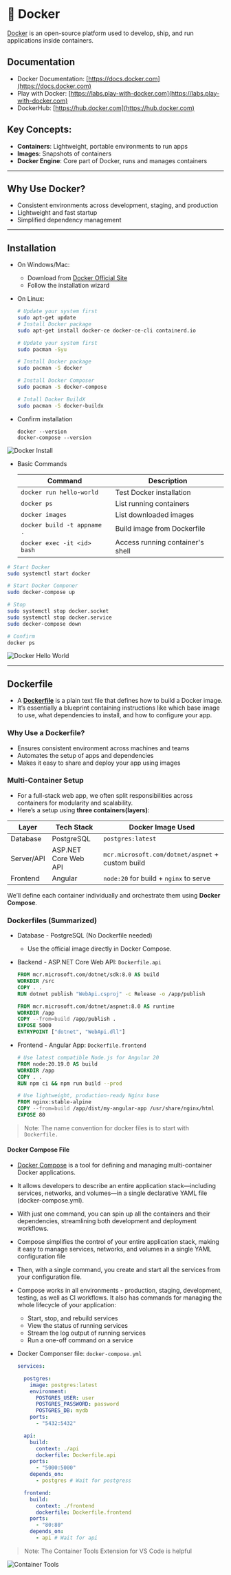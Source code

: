 # 🐳 Docker

[Docker](https://www.docker.com) is an open-source platform used to develop, ship, and run applications inside containers.

## Documentation

- Docker Documentation: [https://docs.docker.com](https://docs.docker.com)
- Play with Docker: [https://labs.play-with-docker.com](https://labs.play-with-docker.com)
- DockerHub: [https://hub.docker.com](https://hub.docker.com)


## Key Concepts:
- **Containers**: Lightweight, portable environments to run apps
- **Images**: Snapshots of containers
- **Docker Engine**: Core part of Docker, runs and manages containers

---

## Why Use Docker?

- Consistent environments across development, staging, and production
- Lightweight and fast startup
- Simplified dependency management

---

## Installation

* On Windows/Mac:
  * Download from [Docker Official Site](https://www.docker.com/products/docker-desktop/)
  * Follow the installation wizard

* On Linux:

  ```bash
  # Update your system first
  sudo apt-get update
  # Install Docker package
  sudo apt-get install docker-ce docker-ce-cli containerd.io
  ```

  ```bash
  # Update your system first
  sudo pacman -Syu     
  
  # Install Docker package     
  sudo pacman -S docker
  
  # Install Docker Composer
  sudo pacman -S docker-compose

  # Intall Docker BuildX
  sudo pacman -S docker-buildx

  ```

* Confirm installation

  ```shell
  docker --version
  docker-compose --version

  ```

![Docker Install](images/DockerInstallationArchLinux.png)

* Basic Commands

  | Command                     | Description                      |
  | --------------------------- | -------------------------------- |
  | `docker run hello-world`    | Test Docker installation         |
  | `docker ps`                 | List running containers          |
  | `docker images`             | List downloaded images           |
  | `docker build -t appname .` | Build image from Dockerfile      |
  | `docker exec -it <id> bash` | Access running container's shell |

```bash
# Start Docker
sudo systemctl start docker

# Start Docker Componer
sudo docker-compose up

# Stop
sudo systemctl stop docker.socket
sudo systemctl stop docker.service
sudo docker-compose down

# Confirm
docker ps
```

![Docker Hello World](images/docker-hello-world.png)

---

## Dockerfile

* A [**Dockerfile**](https://docs.docker.com/reference/dockerfile/) is a plain text file that defines how to build a Docker image.
* It’s essentially a blueprint containing instructions like which base image to use, what dependencies to install, and how to configure your app.

### Why Use a Dockerfile?

- Ensures consistent environment across machines and teams
- Automates the setup of apps and dependencies
- Makes it easy to share and deploy your app using images

### Multi-Container Setup

* For a full-stack web app, we often split responsibilities across containers for modularity and scalability.
* Here’s a setup using **three containers(layers)**:

| Layer      | Tech Stack           | Docker Image Used                                |
| ---------- | -------------------- | ------------------------------------------------ |
| Database   | PostgreSQL           | `postgres:latest`                                |
| Server/API | ASP.NET Core Web API | `mcr.microsoft.com/dotnet/aspnet` + custom build |
| Frontend   | Angular              | `node:20` for build + `nginx` to serve           |

We’ll define each container individually and orchestrate them using **Docker Compose**.

### Dockerfiles (Summarized)

* Database - PostgreSQL (No Dockerfile needed)
  * Use the official image directly in Docker Compose.
* Backend - ASP.NET Core Web API: `Dockerfile.api`

  ```dockerfile
  FROM mcr.microsoft.com/dotnet/sdk:8.0 AS build
  WORKDIR /src
  COPY . .
  RUN dotnet publish "WebApi.csproj" -c Release -o /app/publish

  FROM mcr.microsoft.com/dotnet/aspnet:8.0 AS runtime
  WORKDIR /app
  COPY --from=build /app/publish .
  EXPOSE 5000
  ENTRYPOINT ["dotnet", "WebApi.dll"]
  ```

* Frontend - Angular App: `Dockerfile.frontend`

  ```dockerfile
  # Use latest compatible Node.js for Angular 20
  FROM node:20.19.0 AS build
  WORKDIR /app
  COPY . .
  RUN npm ci && npm run build --prod

  # Use lightweight, production-ready Nginx base
  FROM nginx:stable-alpine
  COPY --from=build /app/dist/my-angular-app /usr/share/nginx/html
  EXPOSE 80
  ```

>Note: The name convention for docker files is to start with `Dockerfile.`

#### Docker Compose File

* [Docker Compose](https://docs.docker.com/compose/) is a tool for defining and managing multi-container Docker applications.
* It allows developers to describe an entire application stack—including services, networks, and volumes—in a single declarative YAML file (docker-compose.yml).
* With just one command, you can spin up all the containers and their dependencies, streamlining both development and deployment workflows.
* Compose simplifies the control of your entire application stack, making it easy to manage services, networks, and volumes in a single YAML configuration file
* Then, with a single command, you create and start all the services from your configuration file.
* Compose works in all environments - production, staging, development, testing, as well as CI workflows. It also has commands for managing the whole lifecycle of your application:
  * Start, stop, and rebuild services
  * View the status of running services
  * Stream the log output of running services
  * Run a one-off command on a service

* Docker Componser file: `docker-compose.yml`

  ```yaml
  services:

    postgres:
      image: postgres:latest
      environment:
        POSTGRES_USER: user
        POSTGRES_PASSWORD: password
        POSTGRES_DB: mydb
      ports:
        - "5432:5432"

    api:
      build:
        context: ./api
        dockerfile: Dockerfile.api
      ports:
        - "5000:5000"
      depends_on:
        - postgres # Wait for postgress

    frontend:
      build:
        context: ./frontend
        dockerfile: Dockerfile.frontend
      ports:
        - "80:80"
      depends_on:
        - api # Wait for api
  ```

>Note: The Container Tools Extension for VS Code is helpful

![Container Tools](images/VSCODE_ContainterTools.png)
